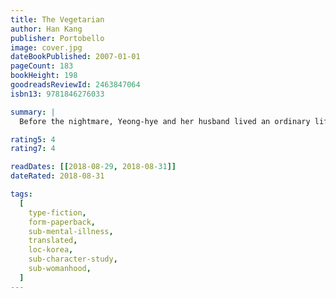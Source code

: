 ```yaml
---
title: The Vegetarian
author: Han Kang
publisher: Portobello
image: cover.jpg
dateBookPublished: 2007-01-01
pageCount: 183
bookHeight: 198
goodreadsReviewId: 2463847064
isbn13: 9781846276033

summary: |
  Before the nightmare, Yeong-hye and her husband lived an ordinary life. But when splintering, blood-soaked images start haunting her thoughts, Yeong-hye decides to purge her mind and renounce eating meat. In a country where societal mores are strictly obeyed, Yeong-hye's decision to embrace a more “plant-like” existence is a shocking act of subversion. And as her passive rebellion manifests in ever more extreme and frightening forms, scandal, abuse, and estrangement begin to send Yeong-hye spiralling deep into the spaces of her fantasy.

rating5: 4
rating7: 4

readDates: [[2018-08-29, 2018-08-31]]
dateRated: 2018-08-31

tags:
  [
    type-fiction,
    form-paperback,
    sub-mental-illness,
    translated,
    loc-korea,
    sub-character-study,
    sub-womanhood,
  ]
---
```

